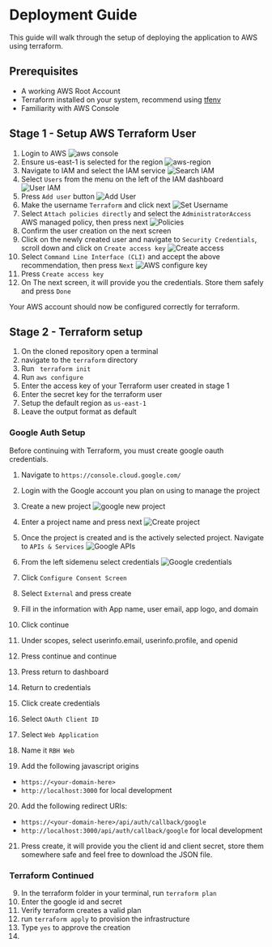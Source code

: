 # Deployment Guide

This guide will walk through the setup of deploying the application to AWS using terraform.

## Prerequisites

- A working AWS Root Account
- Terraform installed on your system, recommend using [tfenv](https://github.com/tfutils/tfenv)
- Familiarity with AWS Console

## Stage 1 - Setup AWS Terraform User

1. Login to AWS
   ![aws console](./resources/aws-console.png)
2. Ensure us-east-1 is selected for the region
   ![aws-region](./resources/aws-region.png)
3. Navigate to IAM and select the IAM service
   ![Search IAM](./resources/aws-iam-search.png)
4. Select `Users` from the menu on the left of the IAM dashboard
   ![User IAM](./resources/aws-iam-user.png)
5. Press `Add user` button
   ![Add User](./resources/aws-add-user.png)
6. Make the username `Terraform` and click next
   ![Set Username](./resources/aws-specify-username.png)
7. Select `Attach policies directly` and select the `AdministratorAccess` AWS managed policy, then press next
   ![Policies](./resources/aws-policies.png)
8. Confirm the user creation on the next screen
9. Click on the newly created user and navigate to `Security Credentials`, scroll down and click on `Create access key`
   ![Create access](./resources/aws-create-access-key.png)
10. Select `Command Line Interface (CLI)` and accept the above recommendation, then press `Next`
    ![AWS configure key](./resources/aws-configure-key.png)
11. Press `Create access key`
12. On The next screen, it will provide you the credentials. Store them safely and press `Done`

Your AWS account should now be configured correctly for terraform.

## Stage 2 - Terraform setup

1. On the cloned repository open a terminal
2. navigate to the `terraform` directory
3. Run ` terraform init`
4. Run `aws configure`
5. Enter the access key of your Terraform user created in stage 1
6. Enter the secret key for the terraform user
7. Setup the default region as `us-east-1`
8. Leave the output format as default

### Google Auth Setup

Before continuing with Terraform, you must create google oauth credentials.

1. Navigate to `https://console.cloud.google.com/`
2. Login with the Google account you plan on using to manage the project
3. Create a new project
   ![google new project](./resources/google-new-project.png)
4. Enter a project name and press next
   ![Create project](./resources/google-create-project.png)
5. Once the project is created and is the actively selected project. Navigate to `APIs & Services`
   ![Google APIs](./resources/google-apis.png)

6. From the left sidemenu select credentials
   ![Google credentials](./resources/google-creds.png)
7. Click `Configure Consent Screen`
8. Select `External` and press create
9. Fill in the information with App name, user email, app logo, and domain
10. Click continue
11. Under scopes, select userinfo.email, userinfo.profile, and openid
12. Press continue and continue
13. Press return to dashboard
14. Return to credentials
15. Click create credentials
16. Select `OAuth Client ID`
17. Select `Web Application`
18. Name it `RBH Web`

19. Add the following javascript origins

- `https://<your-domain-here>`
- `http://localhost:3000` for local development

20. Add the following redirect URIs:

- `https://<your-domain-here>/api/auth/callback/google`
- `http://localhost:3000/api/auth/callback/google` for local development

21. Press create, it will provide you the client id and client secret, store them somewhere safe and feel free to download the JSON file.

### Terraform Continued

9. In the terraform folder in your terminal, run `terraform plan`
10. Enter the google id and secret
11. Verify terraform creates a valid plan
12. run `terraform apply` to provision the infrastructure
13. Type `yes` to approve the creation
14.
